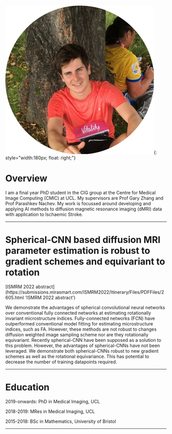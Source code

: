 
![My photo](/Images/CirclePhoto.png){: style="width:180px; float: right;"}

<h1> Overview </h1>
I am a final year PhD student in the CIG group at the Centre for Medical Image Computing (CMIC) at UCL. My supervisors are Prof Gary Zhang and Prof Parashkev Nachev. My work is focussed around developing and applying AI methods to diffusion magnetic resonance imaging (dMRI) data with application to Ischaemic Stroke.  

<hr>
<h1> Spherical-CNN based diffusion MRI parameter estimation is robust to gradient schemes and equivariant to rotation </h1>
[ISMRM 2022 abstract](https://submissions.mirasmart.com/ISMRM2022/Itinerary/Files/PDFFiles/2605.html 'ISMRM 2022 abstract')

We demonstrate the advantages of spherical convolutional neural networks over conventional fully connected networks at estimating rotationally invariant microstructure indices. Fully-connected networks (FCN) have outperformed conventional model fitting for estimating microstructure indices, such as FA. However, these methods are not robust to changes diffusion weighted image sampling scheme nor are they rotationally equivariant. Recently spherical-CNN have been supposed as a solution to this problem. However, the advantages of spherical-CNNs have not been leveraged. We demonstrate both spherical-CNNs robust to new gradient schemes as well as the rotational equivariance. This has potential to decrease the number of training datapoints required.

<hr>

<h1> Education </h1>
2019-onwards: PhD in Medical Imaging, UCL

2018-2019: MRes in Medical Imaging, UCL

2015-2018: BSc in Mathematics, University of Bristol
<hr>
